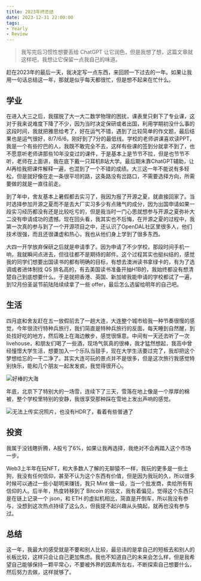 ```yaml
---
title: 2023年终总结
date: 2023-12-31 22:00:00
tags: 
- Yearly
- Review
---
```


> 我写完后习惯性想要丢给 ChatGPT 让它润色，但是我想了想，这篇文章就这样吧，我想让它保留一点我自己的味道。

赶在2023年的最后一天，我决定写一点东西，来回顾一下过去的一年。如果让我用一句话总结这一年，那就是似乎每天都很忙，但是想不起来在忙什么。

## 学业

在进入大三之后，我摆脱了大一大二数学物理的困扰，课表里只剩下了专业课，这对于我来说难度下降了不少，因为当时决定保研或者出国，利用学期初没什么事的这段时间，我就把雅思给考了，好在运气不错，遇到了比较简单的作文题，最后结果也是运气很好，8/7/6/6，刚好到了7分的最低线。学校的老师讲课喜欢读PPT，我是一个有些拧巴的人，我既不敢完全不去，这样有些课的签到分就拿不到了，也不愿意听老师讲那些10年没变过的课件，于是基本上是节节不拉，但是也节节不听，老师在上面讲，我在底下戴一只耳机B站大学。最后期末靠ChatGPT辅助，让AI再给我把课件解释一遍，也混到了一个不错的成绩。大三这一年不能说有多轻松，但是就好像在走一条很平坦的路，这条路没有岔路口，不需要选择方向，所需要做的就是一直往前走。

到了年中，舍友基本上暑假都去实习了，我因为报了开源之夏，就直接回家了。当时选择参加开源之夏而不是去大厂实习多少有点赌气的成分，因为出国申请如果一段实习经历都没有还是比较吃亏的，但是我当时一门心思就想参与开源之夏弥补大二没有申请成功的遗憾。现在回头看，我其实也不后悔，在开源之夏的过程中，我第一次真的参与到了一个开源项目之中，还认识了OpenDAL社区里很多人，他们技术很强，而且还很谦虚和热心，我也从他们身上学到了很多东西。

大四一开学放弃保研之后就是申请季了。因为申请了不少学校，那段时间手机一响，我就瞬间点进去，但往往都不是期待的邮件。这个过程其实也挺纠结的，感觉我的同学们想要出国读书的都有明确的目标，有想去澳洲读书拿绿卡的，有为了选调或者进体制找 QS 排名高的，有去美国读书准备开抽H1B的，我始终都没有想清楚自己到底想要什么。于是就把香港、英国、新加坡我能申请的学校都试了一遍，到12月份圣诞节前陆陆续续拿了一些 offer，最后怎么选留给明年的自己吧。

## 生活

四月底和舍友赶在五一放假前去了一趟大连，大连整个城市给我一种节奏很慢的感觉，今年很流行特种兵旅行，我们简直是特种兵旅行的反面，每天睡到自然醒，到处找好吃的地方，然后晚上在海边散步，感觉很惬意。中间有一天还去听了一次 livehouse，和朋友们喝了一些酒，现场气氛真的很棒，我才猛然想起，我高中曾经憧憬大学生活，想要加入一个乐队当鼓手，现在大学生活要过完了，我却把这个梦想给忘的一干二净了。其实大连可玩的景点并不是很多，但是这次旅行我感觉特别快乐，能和几个朋友一起发发疯，我觉得很开心。

![好棒的大海](https://i2.100024.xyz/2023/12/31/y1yph2.webp)

年底，北京下了特别大的一场雪，连续下了三天，雪落在地上像是一个厚厚的棉被，整个学校里特别的安静，我很享受那种踩在雪地上发出声响的感觉。

![无法上传实况照片，也没有HDR了，看着有些普通了](https://i2.100024.xyz/2023/12/31/yya4gr.webp)

## 投资

我属于没钱瞎折腾，A股亏了6%，如果让我再选择，我绝对不会再踏入这个市场一步。

Web3上半年在玩NFT，和大多数人了解的无聊猿不一样，我玩的更多是一些土狗，我没有任何信仰，甚至不认为这个东西有价值，但是因为我玩的久，所以很多时候可以通过一些小聪明来赚钱，我只 Mint 做一级，当一个批发商，卖给所有有信仰的人。后半年，热度转移到了 Bitcoin 的铭文，我有着偏见，觉得这个东西只是在链上记录一个 json，和 ETH 的虚拟机相比，简直是开倒车，所以我没有参与，没想到这次热点持续了这么久，但我提不起兴趣从头搞起，就再也没有参与过。

## 总结

这一年，我最大的感受就是不要和别人比较，最忌讳的是拿自己的短板去和别人的长板比较，这样只会让自己更加焦虑。我也不知道自己的未来会怎么样，但是我希望自己能够保持一颗平常心，不要被外界的因素所左右，不断探索自己想要什么，然后努力去做，这样就够了。